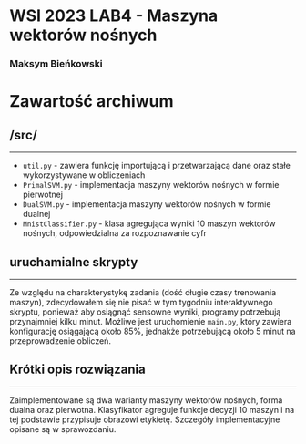 # WSI 2023 LAB4 - Maszyna wektorów nośnych
### Maksym Bieńkowski

# Zawartość archiwum


## /src/

----
- `util.py` - zawiera funkcję importującą i przetwarzającą dane oraz stałe wykorzystywane w obliczeniach
- `PrimalSVM.py` - implementacja maszyny wektorów nośnych w formie pierwotnej
- `DualSVM.py` - implementacja maszyny wektorów nośnych w formie dualnej
- `MnistClassifier.py` - klasa agregująca wyniki 10 maszyn wektorów nośnych, odpowiedzialna za rozpoznawanie cyfr


## uruchamialne skrypty

----
Ze względu na charakterystykę zadania (dość długie czasy trenowania maszyn), zdecydowałem się nie pisać w tym tygodniu 
interaktywnego skryptu, ponieważ aby osiągnąć sensowne wyniki, programy potrzebują przynajmniej kilku minut. Możliwe jest
uruchomienie `main.py`, który zawiera konfigurację osiągającą około 85%, jednakże potrzebującą około 5 minut na przeprowadzenie obliczeń.

## Krótki opis rozwiązania

---
Zaimplementowane są dwa warianty maszyny wektorów nośnych, forma dualna oraz pierwotna. Klasyfikator agreguje funkcje decyzji 10 maszyn i na tej podstawie przypisuje obrazowi etykietę. Szczegóły implementacyjne opisane są w sprawozdaniu.

